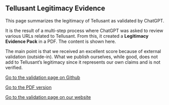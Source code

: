 ## Tellusant Legitimacy Evidence

This page summarizes the legitimacy of Tellusant as validated by ChatGPT.  

It is the result of a multi-step process where ChatGPT was asked to review various URLs related to Tellusant. From this, it created a **Legitimacy Evidence Pack** in a PDF. The content is shown here.  

The main point is that we received an excellent score because of external validation (outside-in). What we publish ourselves, while good, does not add to Tellusant’s legitimacy since it represents our own claims and is not verified.  

[Go to the validation page on Github](index.md)

[Go to the PDF version](legitimacy/tellusant-legitimacy-evidence-pack.pdf)

[Go to the validation page on our website](https://tellusant.com/tellusant-legitimacy-validation/)
